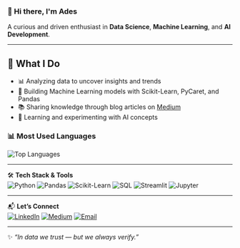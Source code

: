 ### 👋 Hi there, I'm Ades
A curious and driven enthusiast in **Data Science**, **Machine Learning**, and **AI Development**. 

---

## 💼 What I Do
- 📊 Analyzing data to uncover insights and trends
- 🤖 Building Machine Learning models with Scikit-Learn, PyCaret, and Pandas
- 📚 Sharing knowledge through blog articles on [Medium](https://medium.com/@atikansh20)
- 🧠 Learning and experimenting with AI concepts

### 📊 Most Used Languages

![Top Languages](https://github-readme-stats.vercel.app/api/top-langs/?username=adstika20&layout=compact&theme=default)


---

🛠️ **Tech Stack & Tools**  
![Python](https://img.shields.io/badge/Python-3776AB?style=for-the-badge&logo=python&logoColor=white)
![Pandas](https://img.shields.io/badge/Pandas-150458?style=for-the-badge&logo=pandas&logoColor=white)
![Scikit-Learn](https://img.shields.io/badge/Scikit--Learn-F7931E?style=for-the-badge&logo=scikit-learn&logoColor=white)
![SQL](https://img.shields.io/badge/SQL-4479A1?style=for-the-badge&logo=mysql&logoColor=white)
![Streamlit](https://img.shields.io/badge/Streamlit-FF4B4B?style=for-the-badge&logo=streamlit&logoColor=white)
![Jupyter](https://img.shields.io/badge/Jupyter-F37626?style=for-the-badge&logo=jupyter&logoColor=white)

---

📬 **Let’s Connect**  
[![LinkedIn](https://img.shields.io/badge/-LinkedIn-blue?style=flat&logo=Linkedin&logoColor=white)](https://linkedin.com/in/ades-tikaningsih-25a571244)
[![Medium](https://img.shields.io/badge/-Medium-black?style=flat&logo=Medium&logoColor=white)](https://medium.com/@atikansh20)
[![Email](https://img.shields.io/badge/-Email-D14836?style=flat&logo=Gmail&logoColor=white)](mailto:adestikaningsih92@gmail.com)

---

✨ *“In data we trust — but we always verify.”*

